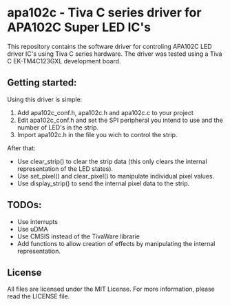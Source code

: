 # apa102c - Tiva C series driver for APA102C Super LED IC's

This repository contains the software driver for controling APA102C LED driver IC's using Tiva C series hardware.
The driver was tested using a Tiva C EK-TM4C123GXL development board.

## Getting started:

Using this driver is simple:

1. Add apa102c_conf.h, apa102c.h and apa102c.c to your project
2. Edit apa102c_conf.h and set the SPI peripheral you intend to use and the number of LED's in the strip.
3. Import apa102c.h in the file you wich to control the strip.

After that:

- Use clear_strip() to clear the strip data (this only clears the internal representation of the LED states).
- Use set_pixel() and clear_pixel() to manipulate individual pixel values.
- Use display_strip() to send the internal pixel data to the strip.

## TODOs:
- Use interrupts
- Use uDMA
- Use CMSIS instead of the TivaWare librarie
- Add functions to allow creation of effects by manipulating the internal representation.

## License

All files are licensed under the MIT License. For more information, please read the LICENSE file.
